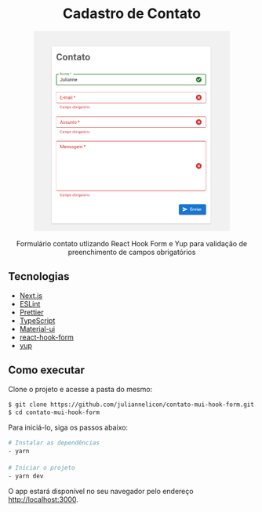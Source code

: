 <h1 align="center">Cadastro de Contato</h1>



<p align="center">
  <img alt="Formulário de Contato" width="400px" src="https://github.com/juliannelicon/contato-mui-hook-form/blob/main/public/img/contato.png" />
</p>

<p align="center">Formulário contato utlizando React Hook Form e Yup para validação de preenchimento de campos obrigatórios</p>

## Tecnologias
- [Next.js](https://nextjs.org/)
- [ESLint](https://eslint.org/)
- [Prettier](https://prettier.io/)
- [TypeScript](https://www.typescriptlang.org/)
- [Material-ui](https://mui.com/)
- [react-hook-form](https://react-hook-form.com/)
- [yup](https://www.npmjs.com/package/yup)

## Como executar

Clone o projeto e acesse a pasta do mesmo:

```bash
$ git clone https://github.com/juliannelicon/contato-mui-hook-form.git
$ cd contato-mui-hook-form
```

Para iniciá-lo, siga os passos abaixo:

```bash
# Instalar as dependências
- yarn

# Iniciar o projeto
- yarn dev

```

O app estará disponível no seu navegador pelo endereço [http://localhost:3000](http://localhost:3000).


